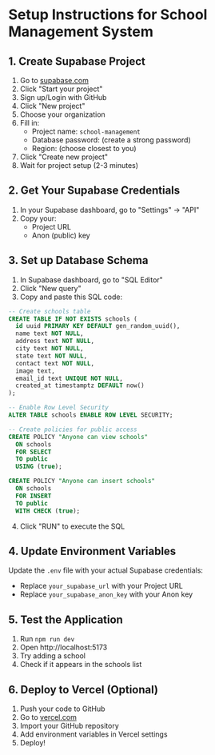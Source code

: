 # Setup Instructions for School Management System

## 1. Create Supabase Project

1. Go to [supabase.com](https://supabase.com)
2. Click "Start your project"
3. Sign up/Login with GitHub
4. Click "New project"
5. Choose your organization
6. Fill in:
   - Project name: `school-management`
   - Database password: (create a strong password)
   - Region: (choose closest to you)
7. Click "Create new project"
8. Wait for project setup (2-3 minutes)

## 2. Get Your Supabase Credentials

1. In your Supabase dashboard, go to "Settings" → "API"
2. Copy your:
   - Project URL
   - Anon (public) key

## 3. Set up Database Schema

1. In Supabase dashboard, go to "SQL Editor"
2. Click "New query"
3. Copy and paste this SQL code:

```sql
-- Create schools table
CREATE TABLE IF NOT EXISTS schools (
  id uuid PRIMARY KEY DEFAULT gen_random_uuid(),
  name text NOT NULL,
  address text NOT NULL,
  city text NOT NULL,
  state text NOT NULL,
  contact text NOT NULL,
  image text,
  email_id text UNIQUE NOT NULL,
  created_at timestamptz DEFAULT now()
);

-- Enable Row Level Security
ALTER TABLE schools ENABLE ROW LEVEL SECURITY;

-- Create policies for public access
CREATE POLICY "Anyone can view schools"
  ON schools
  FOR SELECT
  TO public
  USING (true);

CREATE POLICY "Anyone can insert schools"
  ON schools
  FOR INSERT
  TO public
  WITH CHECK (true);
```

4. Click "RUN" to execute the SQL

## 4. Update Environment Variables

Update the `.env` file with your actual Supabase credentials:
- Replace `your_supabase_url` with your Project URL
- Replace `your_supabase_anon_key` with your Anon key

## 5. Test the Application

1. Run `npm run dev`
2. Open http://localhost:5173
3. Try adding a school
4. Check if it appears in the schools list

## 6. Deploy to Vercel (Optional)

1. Push your code to GitHub
2. Go to [vercel.com](https://vercel.com)
3. Import your GitHub repository
4. Add environment variables in Vercel settings
5. Deploy!
